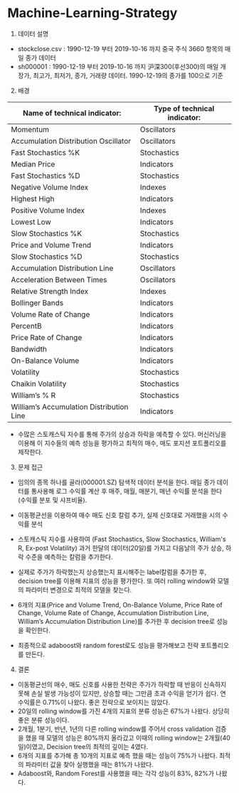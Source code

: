 # Machine-Learning-Strategy

1.	데이터 설명
-	stockclose.csv : 1990-12-19 부터 2019-10-16 까지 중국 주식 3660 항목의 매일 종가 데이터
-	sh000001 : 1990-12-19 부터 2019-10-16 까지 沪深300(후선300)의 매일 개장가, 최고가, 최저가, 종가, 거래량 데이터. 1990-12-19의 종가를 100으로 기준


2.	배경

Name of technical indicator:| Type of technical indicator:
------|------
Momentum | Oscillators
Accumulation Distribution Oscillator | Oscillators
Fast Stochastics %K | Stochastics
Median Price | Indicators
Fast Stochastics %D | Stochastics
Negative Volume Index |Indexes
Highest High |Indicators
Positive Volume Index | Indexes
Lowest Low  | Indicators
Slow Stochastics %K | Stochastics
Price and Volume Trend  |Indicators
Slow Stochastics %D  |Stochastics
Accumulation Distribution Line | Oscillators
Acceleration Between Times  | Oscillators
Relative Strength Index  | Indexes
Bollinger Bands | Indicators
Volume Rate of Change | Indicators
PercentB  |Indicators
Price Rate of Change | Indicators
Bandwidth | Indicators
On-Balance Volume | Indicators
Volatility | Stochastics
Chaikin Volatility | Stochastics
William’s % R | Stochastics
William’s Accumulation Distribution Line | Indicators


- 수많은 스토캐스틱 지수를 통해 주가의 상승과 하락을 예측할 수 있다. 머신러닝을 이용해 이 지수들의 예측 성능을 평가하고 최적의 매수, 매도 포지션 포트폴리오를 제작한다.


3.	문제 접근
-	임의의 종목 하나를 골라(000001.SZ) 탐색적 데이터 분석을 한다. 매일 종가 데이터를 통사용해 로그 수익률 계산 후 매주, 매월, 매분기, 매년 수익률 분석을 한다 (수익률 분포 및 샤프비율).
-	이동평균선을 이용하여 매수 매도 신호 칼럼 추가, 실제 신호대로 거래했을 시의 수익률 분석

-	스토캐스틱 지수를 사용하여 (Fast Stochastics, Slow Stochastics, William's R, Ex-post Volatility) 과거 한달의 데이터(20일)를 가지고 다음날의 주가 상승, 하락 수준을 예측하는 칼럼을 추가한다. 

-	실제로 주가가 하락했는지 상승했는지 표시해주는 label칼럼을 추가한 후, decision tree를 이용해 지표의 성능을 평가한다. 또 여러 rolling window와 모델의 파라미터 변경으로 최적의 모델을 찾는다.

-	6개의 지표(Price and Volume Trend, On-Balance Volume, Price Rate of Change, Volume Rate of Change, Accumulation Distribution Line, William’s Accumulation Distribution Line)를 추가한 후 decision tree로 성능을 확인한다.
-	최종적으로 adaboost와 random forest로도 성능을 평가해보고 전략 포트폴리오를 만든다.





4.	결론
-	이동평균선의 매수, 매도 신호를 사용한 전략은 주가가 하락할 때 반응이 신속하지 못해 손실 발생 가능성이 있지만, 상승할 때는 그만큼 초과 수익을 얻기가 쉽다.
연 수익률은 0.71%이 나왔다. 좋은 전략으로 보이지는 않았다.
-	20일의 rolling window를 가진 4개의 지표의 분류 성능은 67%가 나왔다. 상당히 좋은 분류 성능이다.
-	2개월, 1분기, 반년, 1년의 다른 rolling window를 주어서 cross validation 검증을 했을 때 모델의 성능은 80%까지 올라갔고 이때의 rolling window는 2개월(40일)이였고, Decision tree의 최적의 깊이는 4였다.
-	6개의 지표를 추가해 총 10개의 지표로 예측 했을 때는 성능이 75%가 나왔다. 최적의 파라미터 값을 찾아 실행했을 때는 81%가 나왔다.
-	Adaboost와, Random Forest를 사용했을 때는 각각 성능이 83%, 82%가 나왔다. 

